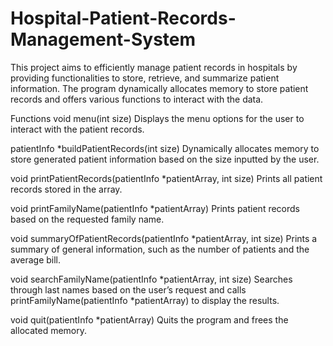 # Hospital-Patient-Records-Management-System
This project aims to efficiently manage patient records in hospitals by providing functionalities to store, retrieve, and summarize patient information. The program dynamically allocates memory to store patient records and offers various functions to interact with the data.


Functions
void menu(int size)
Displays the menu options for the user to interact with the patient records.

patientInfo *buildPatientRecords(int size)
Dynamically allocates memory to store generated patient information based on the size inputted by the user.

void printPatientRecords(patientInfo *patientArray, int size)
Prints all patient records stored in the array.

void printFamilyName(patientInfo *patientArray)
Prints patient records based on the requested family name.

void summaryOfPatientRecords(patientInfo *patientArray, int size)
Prints a summary of general information, such as the number of patients and the average bill.

void searchFamilyName(patientInfo *patientArray, int size)
Searches through last names based on the user’s request and calls printFamilyName(patientInfo *patientArray) to display the results.

void quit(patientInfo *patientArray)
Quits the program and frees the allocated memory.
